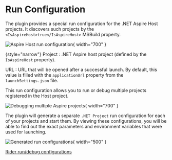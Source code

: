 # Run Configuration

The plugin provides a special run configuration for the .NET Aspire Host projects.
It discovers such projects by the `<IsAspireHost>true</IsAspireHost>` MSBuild property.

![Aspire Host run configuration](run-config.jpg){ width="700" }

{style="narrow"}
Project
: .NET Aspire host project (defined by the `IsAspireHost` property).

URL
: URL that will be opened after a successful launch.
By default, this value is filled with the `applicationUrl` property from the `launchSettings.json` file.

This run configuration allows you to run or debug multiple projects registered in the Host project.

![Debugging multiple Aspire projects](debugging.jpg){ width="700" }

The plugin will generate a separate `.NET Project` run configuration for each of your projects and start them.
By viewing these configurations, you will be able to find out the exact parameters and environment variables that were
used for launching.

![Generated run configurations](generated-run-config.jpg){ width="500" }

<seealso>
  <category ref="ext">
    <a href="https://www.jetbrains.com/help/rider/Run_Debug_Configuration.html">Rider run/debug configurations</a>
  </category>
</seealso>